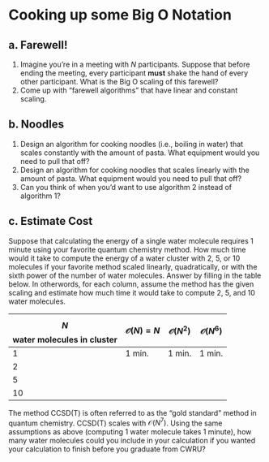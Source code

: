
# Cooking up some Big O Notation

## a. Farewell!

1. Imagine you’re in a meeting with $N$ participants.
   Suppose that before ending the meeting, every participant **must** shake the hand of every
   other participant.
   What is the Big O scaling of this farewell?
2. Come up with “farewell algorithms” that have linear and constant scaling.

## b. Noodles

1. Design an algorithm for cooking noodles (i.e., boiling in water) that scales constantly
   with the amount of pasta.
   What equipment would you need to pull that off?
2. Design an algorithm for cooking noodles that scales linearly with the amount of pasta.
   What equipment would you need to pull that off?
3. Can you think of when you’d want to use algorithm 2 instead of algorithm 1?

## c. Estimate Cost

Suppose that calculating the energy of a single water molecule requires 1 minute using
your favorite quantum chemistry method.
How much time would it take to compute the energy of a water cluster with 2, 5, or 10
molecules if your favorite method scaled linearly, quadratically, or with the sixth power
of the number of water molecules.
Answer by filling in the table below.
In otherwords, for each column, assume the method has the given scaling and estimate how
much time it would take to compute 2, 5, and 10 water molecules.


$$N$$ water molecules in cluster | $$\mathcal{O}(N) = N$$ | $$\mathcal{O}(N^2)$$ | $$\mathcal{O}(N^6)$$
-------------------------------- | ---------------------- | -------------------- | --------------------
1                                | 1 min.                 | 1 min.               | 1 min.
2                                |                        |                      |
5                                |                        |                      |
10                               |                        |                      |

The method CCSD(T) is often referred to as the “gold standard” method in quantum
chemistry. CCSD(T) scales with $\mathcal{O}(N^7)$. Using the same assumptions as above (computing 1 water
molecule takes 1 minute), how many water molecules could you include in your calculation
if you wanted your calculation to finish before you graduate from CWRU?

